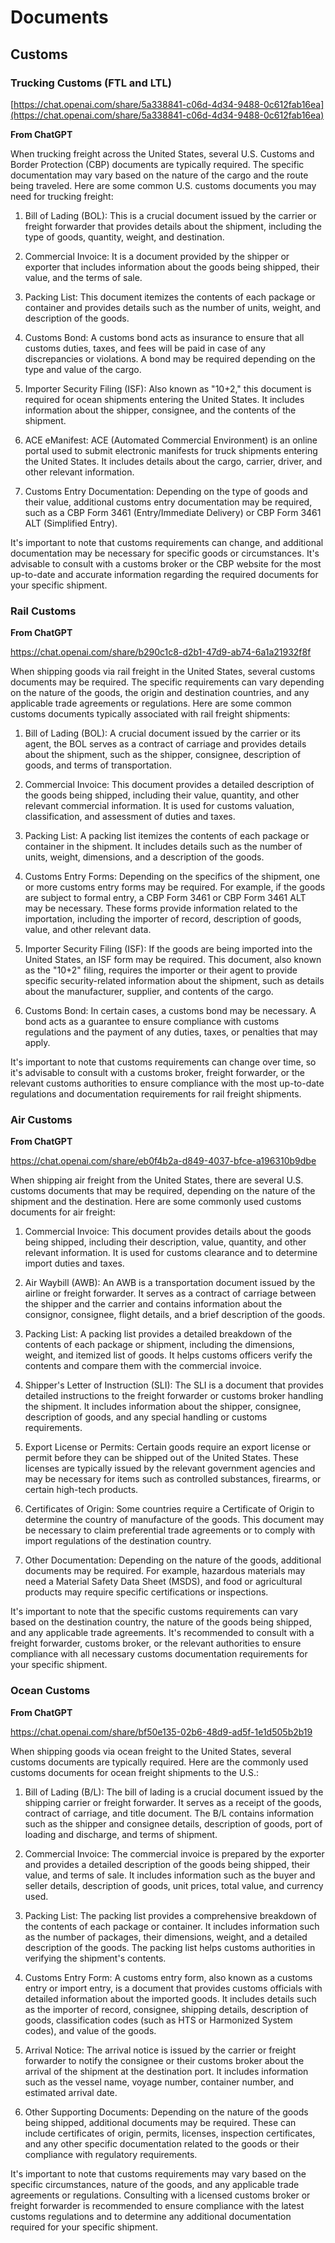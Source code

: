 # Documents

## Customs

### Trucking Customs (FTL and LTL)

[https://chat.openai.com/share/5a338841-c06d-4d34-9488-0c612fab16ea](https://chat.openai.com/share/5a338841-c06d-4d34-9488-0c612fab16ea)

**From ChatGPT**

When trucking freight across the United States, several U.S. Customs and Border Protection (CBP) documents are typically required. The specific documentation may vary based on the nature of the cargo and the route being traveled. Here are some common U.S. customs documents you may need for trucking freight:

1. Bill of Lading (BOL): This is a crucial document issued by the carrier or freight forwarder that provides details about the shipment, including the type of goods, quantity, weight, and destination.

2. Commercial Invoice: It is a document provided by the shipper or exporter that includes information about the goods being shipped, their value, and the terms of sale.

3. Packing List: This document itemizes the contents of each package or container and provides details such as the number of units, weight, and description of the goods.

4. Customs Bond: A customs bond acts as insurance to ensure that all customs duties, taxes, and fees will be paid in case of any discrepancies or violations. A bond may be required depending on the type and value of the cargo.

5. Importer Security Filing (ISF): Also known as "10+2," this document is required for ocean shipments entering the United States. It includes information about the shipper, consignee, and the contents of the shipment.

6. ACE eManifest: ACE (Automated Commercial Environment) is an online portal used to submit electronic manifests for truck shipments entering the United States. It includes details about the cargo, carrier, driver, and other relevant information.

7. Customs Entry Documentation: Depending on the type of goods and their value, additional customs entry documentation may be required, such as a CBP Form 3461 (Entry/Immediate Delivery) or CBP Form 3461 ALT (Simplified Entry).

It's important to note that customs requirements can change, and additional documentation may be necessary for specific goods or circumstances. It's advisable to consult with a customs broker or the CBP website for the most up-to-date and accurate information regarding the required documents for your specific shipment.

### Rail Customs

**From ChatGPT**

https://chat.openai.com/share/b290c1c8-d2b1-47d9-ab74-6a1a21932f8f

When shipping goods via rail freight in the United States, several customs documents may be required. The specific requirements can vary depending on the nature of the goods, the origin and destination countries, and any applicable trade agreements or regulations. Here are some common customs documents typically associated with rail freight shipments:

1. Bill of Lading (BOL): A crucial document issued by the carrier or its agent, the BOL serves as a contract of carriage and provides details about the shipment, such as the shipper, consignee, description of goods, and terms of transportation.

2. Commercial Invoice: This document provides a detailed description of the goods being shipped, including their value, quantity, and other relevant commercial information. It is used for customs valuation, classification, and assessment of duties and taxes.

3. Packing List: A packing list itemizes the contents of each package or container in the shipment. It includes details such as the number of units, weight, dimensions, and a description of the goods.

4. Customs Entry Forms: Depending on the specifics of the shipment, one or more customs entry forms may be required. For example, if the goods are subject to formal entry, a CBP Form 3461 or CBP Form 3461 ALT may be necessary. These forms provide information related to the importation, including the importer of record, description of goods, value, and other relevant data.

5. Importer Security Filing (ISF): If the goods are being imported into the United States, an ISF form may be required. This document, also known as the "10+2" filing, requires the importer or their agent to provide specific security-related information about the shipment, such as details about the manufacturer, supplier, and contents of the cargo.

6. Customs Bond: In certain cases, a customs bond may be necessary. A bond acts as a guarantee to ensure compliance with customs regulations and the payment of any duties, taxes, or penalties that may apply.

It's important to note that customs requirements can change over time, so it's advisable to consult with a customs broker, freight forwarder, or the relevant customs authorities to ensure compliance with the most up-to-date regulations and documentation requirements for rail freight shipments.

### Air Customs

**From ChatGPT**

https://chat.openai.com/share/eb0f4b2a-d849-4037-bfce-a196310b9dbe

When shipping air freight from the United States, there are several U.S. customs documents that may be required, depending on the nature of the shipment and the destination. Here are some commonly used customs documents for air freight:

1. Commercial Invoice: This document provides details about the goods being shipped, including their description, value, quantity, and other relevant information. It is used for customs clearance and to determine import duties and taxes.

2. Air Waybill (AWB): An AWB is a transportation document issued by the airline or freight forwarder. It serves as a contract of carriage between the shipper and the carrier and contains information about the consignor, consignee, flight details, and a brief description of the goods.

3. Packing List: A packing list provides a detailed breakdown of the contents of each package or shipment, including the dimensions, weight, and itemized list of goods. It helps customs officers verify the contents and compare them with the commercial invoice.

4. Shipper's Letter of Instruction (SLI): The SLI is a document that provides detailed instructions to the freight forwarder or customs broker handling the shipment. It includes information about the shipper, consignee, description of goods, and any special handling or customs requirements.

5. Export License or Permits: Certain goods require an export license or permit before they can be shipped out of the United States. These licenses are typically issued by the relevant government agencies and may be necessary for items such as controlled substances, firearms, or certain high-tech products.

6. Certificates of Origin: Some countries require a Certificate of Origin to determine the country of manufacture of the goods. This document may be necessary to claim preferential trade agreements or to comply with import regulations of the destination country.

7. Other Documentation: Depending on the nature of the goods, additional documents may be required. For example, hazardous materials may need a Material Safety Data Sheet (MSDS), and food or agricultural products may require specific certifications or inspections.

It's important to note that the specific customs requirements can vary based on the destination country, the nature of the goods being shipped, and any applicable trade agreements. It's recommended to consult with a freight forwarder, customs broker, or the relevant authorities to ensure compliance with all necessary customs documentation requirements for your specific shipment.

### Ocean Customs

**From ChatGPT**

https://chat.openai.com/share/bf50e135-02b6-48d9-ad5f-1e1d505b2b19

When shipping goods via ocean freight to the United States, several customs documents are typically required. Here are the commonly used customs documents for ocean freight shipments to the U.S.:

1. Bill of Lading (B/L): The bill of lading is a crucial document issued by the shipping carrier or freight forwarder. It serves as a receipt of the goods, contract of carriage, and title document. The B/L contains information such as the shipper and consignee details, description of goods, port of loading and discharge, and terms of shipment.

2. Commercial Invoice: The commercial invoice is prepared by the exporter and provides a detailed description of the goods being shipped, their value, and terms of sale. It includes information such as the buyer and seller details, description of goods, unit prices, total value, and currency used.

3. Packing List: The packing list provides a comprehensive breakdown of the contents of each package or container. It includes information such as the number of packages, their dimensions, weight, and a detailed description of the goods. The packing list helps customs authorities in verifying the shipment's contents.

4. Customs Entry Form: A customs entry form, also known as a customs entry or import entry, is a document that provides customs officials with detailed information about the imported goods. It includes details such as the importer of record, consignee, shipping details, description of goods, classification codes (such as HTS or Harmonized System codes), and value of the goods.

5. Arrival Notice: The arrival notice is issued by the carrier or freight forwarder to notify the consignee or their customs broker about the arrival of the shipment at the destination port. It includes information such as the vessel name, voyage number, container number, and estimated arrival date.

6. Other Supporting Documents: Depending on the nature of the goods being shipped, additional documents may be required. These can include certificates of origin, permits, licenses, inspection certificates, and any other specific documentation related to the goods or their compliance with regulatory requirements.

It's important to note that customs requirements may vary based on the specific circumstances, nature of the goods, and any applicable trade agreements or regulations. Consulting with a licensed customs broker or freight forwarder is recommended to ensure compliance with the latest customs regulations and to determine any additional documentation required for your specific shipment.
